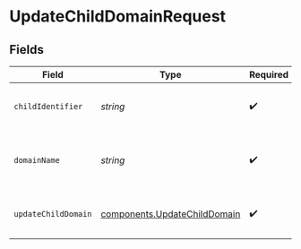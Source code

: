 # UpdateChildDomainRequest


## Fields

| Field                                                                        | Type                                                                         | Required                                                                     | Description                                                                  |
| ---------------------------------------------------------------------------- | ---------------------------------------------------------------------------- | ---------------------------------------------------------------------------- | ---------------------------------------------------------------------------- |
| `childIdentifier`                                                            | *string*                                                                     | :heavy_check_mark:                                                           | Either auth key or id of reseller's child                                    |
| `domainName`                                                                 | *string*                                                                     | :heavy_check_mark:                                                           | Pass the existing domain that needs to be updated                            |
| `updateChildDomain`                                                          | [components.UpdateChildDomain](../../models/components/updatechilddomain.md) | :heavy_check_mark:                                                           | value to update for sender domain                                            |